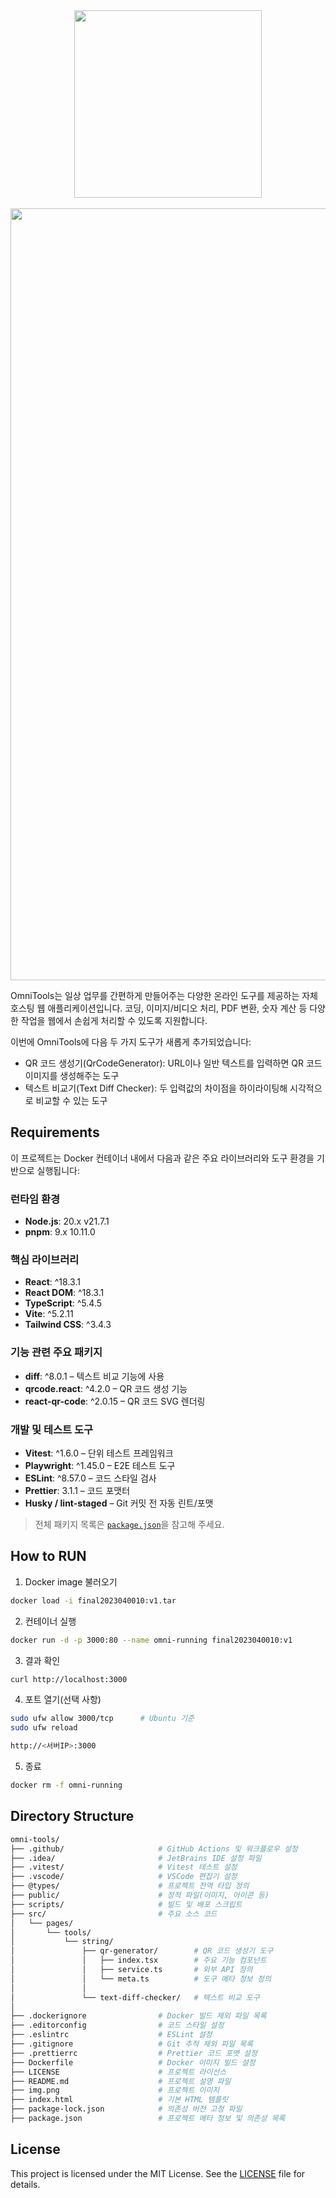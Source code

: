 <div align="center">
        <img src="src/assets/logo.png" width="300" />
        <br /><br />
<img width="1235" alt="스크린샷 2025-05-26 오후 7 25 03" src="https://github.com/user-attachments/assets/7aa73c35-3332-46ad-87d3-5a56eb3a5598" />

</div>

OmniTools는 일상 업무를 간편하게 만들어주는 다양한 온라인 도구를 제공하는 자체 호스팅 웹 애플리케이션입니다.
코딩, 이미지/비디오 처리, PDF 변환, 숫자 계산 등 다양한 작업을 웹에서 손쉽게 처리할 수 있도록 지원합니다.

이번에 OmniTools에 다음 두 가지 도구가 새롭게 추가되었습니다:

- QR 코드 생성기(QrCodeGenerator): URL이나 일반 텍스트를 입력하면 QR 코드 이미지를 생성해주는 도구
- 텍스트 비교기(Text Diff Checker): 두 입력값의 차이점을 하이라이팅해 시각적으로 비교할 수 있는 도구




## Requirements

이 프로젝트는 Docker 컨테이너 내에서 다음과 같은 주요 라이브러리와 도구 환경을 기반으로 실행됩니다:

### 런타임 환경
- **Node.js**: 20.x v21.7.1
- **pnpm**: 9.x 10.11.0

### 핵심 라이브러리
- **React**: ^18.3.1
- **React DOM**: ^18.3.1
- **TypeScript**: ^5.4.5
- **Vite**: ^5.2.11
- **Tailwind CSS**: ^3.4.3

### 기능 관련 주요 패키지
- **diff**: ^8.0.1 – 텍스트 비교 기능에 사용
- **qrcode.react**: ^4.2.0 – QR 코드 생성 기능
- **react-qr-code**: ^2.0.15 – QR 코드 SVG 렌더링

### 개발 및 테스트 도구
- **Vitest**: ^1.6.0 – 단위 테스트 프레임워크
- **Playwright**: ^1.45.0 – E2E 테스트 도구
- **ESLint**: ^8.57.0 – 코드 스타일 검사
- **Prettier**: 3.1.1 – 코드 포맷터
- **Husky / lint-staged** – Git 커밋 전 자동 린트/포맷

> 전체 패키지 목록은 [`package.json`](./package.json)을 참고해 주세요.

## How to RUN

1. Docker image 불러오기
```bash
docker load -i final2023040010:v1.tar
```

2. 컨테이너 실행
```bash
docker run -d -p 3000:80 --name omni-running final2023040010:v1
```

3. 결과 확인
```bash
curl http://localhost:3000
```

4. 포트 열기(선택 사항)
```bash
sudo ufw allow 3000/tcp      # Ubuntu 기준
sudo ufw reload

http://<서버IP>:3000
```

5. 종료
```bash
docker rm -f omni-running
```

## Directory Structure

```bash
omni-tools/
├── .github/                     # GitHub Actions 및 워크플로우 설정
├── .idea/                       # JetBrains IDE 설정 파일
├── .vitest/                     # Vitest 테스트 설정
├── .vscode/                     # VSCode 편집기 설정
├── @types/                      # 프로젝트 전역 타입 정의
├── public/                      # 정적 파일(이미지, 아이콘 등)
├── scripts/                     # 빌드 및 배포 스크립트
├── src/                         # 주요 소스 코드
│   └── pages/
│       └── tools/
│           └── string/
│               ├── qr-generator/        # QR 코드 생성기 도구
│               │   ├── index.tsx        # 주요 기능 컴포넌트
│               │   ├── service.ts       # 외부 API 정의
│               │   └── meta.ts          # 도구 메타 정보 정의
│               │  
│               └── text-diff-checker/   # 텍스트 비교 도구
│ 
├── .dockerignore                # Docker 빌드 제외 파일 목록
├── .editorconfig                # 코드 스타일 설정
├── .eslintrc                    # ESLint 설정
├── .gitignore                   # Git 추적 제외 파일 목록
├── .prettierrc                  # Prettier 코드 포맷 설정
├── Dockerfile                   # Docker 이미지 빌드 설정
├── LICENSE                      # 프로젝트 라이선스
├── README.md                    # 프로젝트 설명 파일
├── img.png                      # 프로젝트 이미지
├── index.html                   # 기본 HTML 템플릿
├── package-lock.json            # 의존성 버전 고정 파일
├── package.json                 # 프로젝트 메타 정보 및 의존성 목록

```

## License

This project is licensed under the MIT License. See the [LICENSE](LICENSE) file for details.
